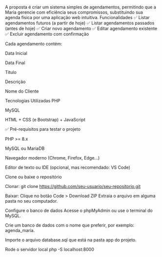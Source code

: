 A proposta é criar um sistema simples de agendamentos, permitindo que a Maria gerencie com eficiência seus compromissos, substituindo sua agenda física por uma aplicação web intuitiva.
Funcionalidades
✅ Listar agendamentos futuros (a partir de hoje)
✅ Listar agendamentos passados (antes de hoje)
✅ Criar novo agendamento
✅ Editar agendamento existente
✅ Excluir agendamento com confirmação

Cada agendamento contém:

Data Inicial

Data Final

Título

Descrição

Nome do Cliente

Tecnologias Utilizadas
PHP

MySQL

HTML + CSS (e Bootstrap) + JavaScript 

✅ Pré-requisitos para testar o projeto

PHP >= 8.x

MySQL ou MariaDB

Navegador moderno (Chrome, Firefox, Edge...)

Editor de texto ou IDE (opcional, mas recomendado: VS Code)

Clone ou baixe o repositório

Clonar:
git clone https://github.com/seu-usuario/seu-repositorio.git

Baixar:
Clique no botão Code > Download ZIP
Extraia o arquivo em alguma pasta no seu computador.

Configure o banco de dados
Acesse o phpMyAdmin ou use o terminal do MySQL.

Crie um banco de dados com o nome que preferir, por exemplo: agenda_maria.

Importe o arquivo database.sql que está na pasta app do projeto.

Rode o servidor local
php -S localhost:8000

